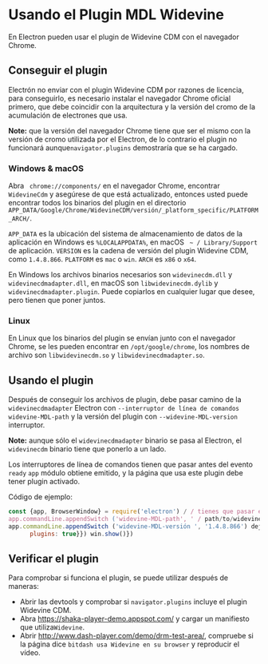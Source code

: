 # Usando el Plugin MDL Widevine

En Electron pueden usar el plugin de Widevine CDM con el navegador Chrome.

## Conseguir el plugin

Electrón no enviar con el plugin Widevine CDM por razones de licencia, para conseguirlo, es necesario instalar el navegador Chrome oficial primero, que debe coincidir con la arquitectura y la versión del cromo de la acumulación de electrones que usa.

**Note:** que la versión del navegador Chrome tiene que ser el mismo con la versión de cromo utilizada por el Electron, de lo contrario el plugin no funcionará aunque`navigator.plugins` demostraría que se ha cargado.

### Windows & macOS

Abra ` chrome://components/` en el navegador Chrome, encontrar `WidevineCdm` y asegúrese de que está actualizado, entonces usted puede encontrar todos los binarios del plugin en el directorio `APP_DATA/Google/Chrome/WidevineCDM/versión/_platform_specific/PLATFORM_ARCH/`.

`APP_DATA` es la ubicación del sistema de almacenamiento de datos de la aplicación en Windows es `%LOCALAPPDATA%`, en macOS ` ~ / Library/Support` de aplicación. `VERSION` es la cadena de versión del plugin Widevine CDM, como `1.4.8.866`. `PLATFORM` es `mac` o `win`. `ARCH` es `x86` o `x64`.

En Windows los archivos binarios necesarios son `widevinecdm.dll` y `widevinecdmadapter.dll`, en macOS son `libwidevinecdm.dylib` y `widevinecdmadapter.plugin`. Puede copiarlos en cualquier lugar que desee, pero tienen que poner juntos.

### Linux

En Linux que los binarios del plugin se envían junto con el navegador Chrome, se les pueden encontrar en `/opt/google/chrome`, los nombres de archivo son `libwidevinecdm.so` y `libwidevinecdmadapter.so`.

## Usando el plugin

Después de conseguir los archivos de plugin, debe pasar camino de la `widevinecdmadapter` Electron con `--interruptor de línea de comandos widevine-MDL-path` y la versión del plugin con `--widevine-MDL-version` interruptor.

**Note:** aunque sólo el `widevinecdmadapter` binario se pasa al Electron, el `widevinecdm` binario tiene que ponerlo a un lado.

Los interruptores de línea de comandos tienen que pasar antes del evento `ready` `app` módulo obtiene emitido, y la página que usa este plugin debe tener plugin activado.

Código de ejemplo:

```javascript
const {app, BrowserWindow} = require('electron') / / tienes que pasar el nombre de 'widevinecdmadapter' aquí, es / / * 'widevinecdmadapter.plugin' en macOS, / / * 'libwidevinecdmadapter.so' en Linux, / / * 'widevinecdmadapter.dll' en Windows.
app.commandLine.appendSwitch ('widevine-MDL-path', ' / path/to/widevinecdmadapter.plugin') / / la versión del plugin se puede conseguir desde 'chrome://plugins' página en Chrome.
app.commandLine.appendSwitch ('widevine-MDL-versión ', '1.4.8.866') dejó ganar = null app.on ('listo', () => {ganar = new BrowserWindow ({webPreferences: {/ / 'plugins' tiene que estar habilitado.
      plugins: true}}) win.show()})
```

## Verificar el plugin

Para comprobar si funciona el plugin, se puede utilizar después de maneras:

* Abrir las devtools y comprobar si `navigator.plugins` incluye el plugin Widevine CDM.
* Abra https://shaka-player-demo.appspot.com/ y cargar un manifiesto que utiliza`Widevine`.
* Abrir http://www.dash-player.com/demo/drm-test-area/, compruebe si la página dice `bitdash usa Widevine en su browser` y reproducir el vídeo.